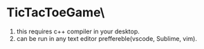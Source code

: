 # TicTacToeGame\
1. this requires c++ compiler in your desktop.
2. can be run in any text editor preffereble(vscode, Sublime, vim).
